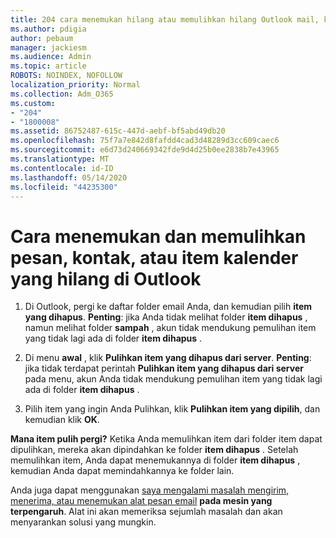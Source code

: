 ```yaml
---
title: 204 cara menemukan hilang atau memulihkan hilang Outlook mail, kalender atau kontak
ms.author: pdigia
author: pebaum
manager: jackiesm
ms.audience: Admin
ms.topic: article
ROBOTS: NOINDEX, NOFOLLOW
localization_priority: Normal
ms.collection: Adm_O365
ms.custom:
- "204"
- "1800008"
ms.assetid: 86752487-615c-447d-aebf-bf5abd49db20
ms.openlocfilehash: 75f7a7e842d8fafdd4cad3d48289d3cc609caec6
ms.sourcegitcommit: e6d73d240669342fde9d4d25b0ee2838b7e43965
ms.translationtype: MT
ms.contentlocale: id-ID
ms.lasthandoff: 05/14/2020
ms.locfileid: "44235300"
---
```

# <a name="how-to-find-and-recover-missing-messages-contacts-or-calendar-items-in-outlook"></a>Cara menemukan dan memulihkan pesan, kontak, atau item kalender yang hilang di Outlook

1. Di Outlook, pergi ke daftar folder email Anda, dan kemudian pilih **item yang dihapus**. **Penting**: jika Anda tidak melihat folder **item dihapus** , namun melihat folder **sampah** , akun tidak mendukung pemulihan item yang tidak lagi ada di folder **item dihapus** .

2. Di menu **awal** , klik **Pulihkan item yang dihapus dari server**. **Penting**: jika tidak terdapat perintah **Pulihkan item yang dihapus dari server** pada menu, akun Anda tidak mendukung pemulihan item yang tidak lagi ada di folder **item dihapus** .

3. Pilih item yang ingin Anda Pulihkan, klik **Pulihkan item yang dipilih**, dan kemudian klik **OK**.

**Mana item pulih pergi?** Ketika Anda memulihkan item dari folder item dapat dipulihkan, mereka akan dipindahkan ke folder **item dihapus** . Setelah memulihkan item, Anda dapat menemukannya di folder **item dihapus** , kemudian Anda dapat memindahkannya ke folder lain.

Anda juga dapat menggunakan [saya mengalami masalah mengirim, menerima, atau menemukan alat pesan email](https://aka.ms/SaRA-OutlookSendReceive) **pada mesin yang terpengaruh**. Alat ini akan memeriksa sejumlah masalah dan akan menyarankan solusi yang mungkin.
